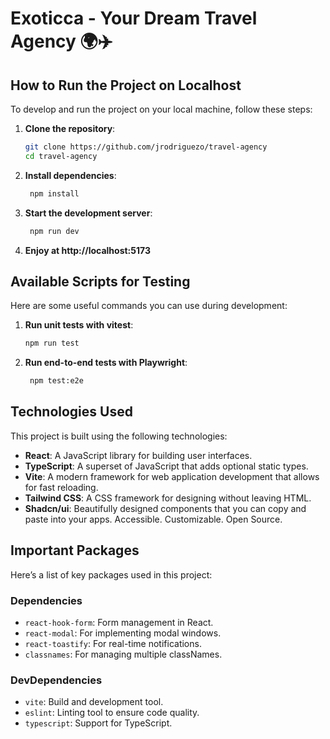 # Exoticca - Your Dream Travel Agency 🌍✈️

## How to Run the Project on Localhost

To develop and run the project on your local machine, follow these steps:

1. **Clone the repository**:

   ```bash
   git clone https://github.com/jrodriguezo/travel-agency
   cd travel-agency
   ```
2. **Install dependencies**:

   ```bash
    npm install
   ```

3. **Start the development server**:

   ```bash
    npm run dev
   ```

4. **Enjoy at http://localhost:5173**

## Available Scripts for Testing
Here are some useful commands you can use during development:

1. **Run unit tests with vitest**:

   ```bash
   npm run test
   ```
2. **Run end-to-end tests with Playwright**:

   ```bash
    npm test:e2e
   ```
## Technologies Used

This project is built using the following technologies:

- **React**: A JavaScript library for building user interfaces.
- **TypeScript**: A superset of JavaScript that adds optional static types.
- **Vite**: A modern framework for web application development that allows for fast reloading.
- **Tailwind CSS**: A CSS framework for designing without leaving HTML.
- **Shadcn/ui**: Beautifully designed components that you can copy and paste into your apps. Accessible. Customizable. Open Source.

## Important Packages

Here’s a list of key packages used in this project:

### Dependencies

- `react-hook-form`: Form management in React.
- `react-modal`: For implementing modal windows.
- `react-toastify`: For real-time notifications.
- `classnames`: For managing multiple classNames.

### DevDependencies

- `vite`: Build and development tool.
- `eslint`: Linting tool to ensure code quality.
- `typescript`: Support for TypeScript.

